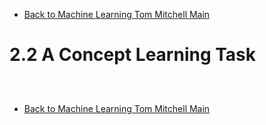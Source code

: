 * [Back to Machine Learning Tom Mitchell Main](../../main.md)

# 2.2 A Concept Learning Task

##














<br>

* [Back to Machine Learning Tom Mitchell Main](../../main.md)